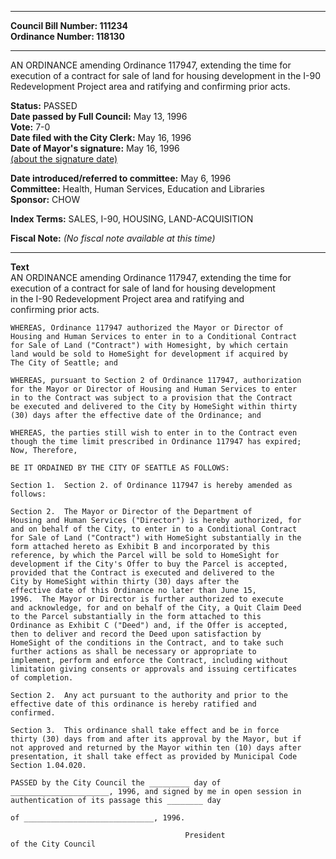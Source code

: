 * * * * *  
  
**Council Bill Number: [](#h0)[](#h2)111234**   
**Ordinance Number: 118130**  
  
* * * * *  
  
AN ORDINANCE amending Ordinance 117947, extending the time for execution of a contract for sale of land for housing development in the I-90 Redevelopment Project area and ratifying and confirming prior acts.  
  
**Status:** PASSED   
**Date passed by Full Council:** May 13, 1996   
**Vote:** 7-0   
**Date filed with the City Clerk:** May 16, 1996   
**Date of Mayor's signature:** May 16, 1996   
[(about the signature date)](/~public/approvaldate.htm)   
  
  
**Date introduced/referred to committee:** May 6, 1996   
**Committee:** Health, Human Services, Education and Libraries   
**Sponsor:** CHOW   
  
**Index Terms:** SALES, I-90, HOUSING, LAND-ACQUISITION  
  
**Fiscal Note:** *(No fiscal note available at this time)*  
  
* * * * *  
  
**Text**  
    AN ORDINANCE amending Ordinance 117947, extending the time for  
    execution of a contract for sale of land for housing development  
    in the I-90 Redevelopment Project area and ratifying and  
    confirming prior acts.  
  
    WHEREAS, Ordinance 117947 authorized the Mayor or Director of  
    Housing and Human Services to enter in to a Conditional Contract  
    for Sale of Land ("Contract") with Homesight, by which certain  
    land would be sold to HomeSight for development if acquired by  
    The City of Seattle; and  
  
    WHEREAS, pursuant to Section 2 of Ordinance 117947, authorization  
    for the Mayor or Director of Housing and Human Services to enter  
    in to the Contract was subject to a provision that the Contract  
    be executed and delivered to the City by HomeSight within thirty  
    (30) days after the effective date of the Ordinance; and  
  
    WHEREAS, the parties still wish to enter in to the Contract even  
    though the time limit prescribed in Ordinance 117947 has expired;  
    Now, Therefore,  
  
    BE IT ORDAINED BY THE CITY OF SEATTLE AS FOLLOWS:  
  
    Section 1.  Section 2. of Ordinance 117947 is hereby amended as  
    follows:  
  
    Section 2.  The Mayor or Director of the Department of  
    Housing and Human Services ("Director") is hereby authorized, for  
    and on behalf of the City, to enter in to a Conditional Contract  
    for Sale of Land ("Contract") with HomeSight substantially in the  
    form attached hereto as Exhibit B and incorporated by this  
    reference, by which the Parcel will be sold to HomeSight for  
    development if the City's Offer to buy the Parcel is accepted,   
    provided that the Contract is executed and delivered to the  
    City by HomeSight within thirty (30) days after the  
    effective date of this Ordinance no later than June 15,  
    1996.  The Mayor or Director is further authorized to execute  
    and acknowledge, for and on behalf of the City, a Quit Claim Deed  
    to the Parcel substantially in the form attached to this  
    Ordinance as Exhibit C ("Deed") and, if the Offer is accepted,  
    then to deliver and record the Deed upon satisfaction by  
    HomeSight of the conditions in the Contract, and to take such  
    further actions as shall be necessary or appropriate to  
    implement, perform and enforce the Contract, including without  
    limitation giving consents or approvals and issuing certificates  
    of completion.  
  
    Section 2.  Any act pursuant to the authority and prior to the  
    effective date of this ordinance is hereby ratified and  
    confirmed.  
  
    Section 3.  This ordinance shall take effect and be in force  
    thirty (30) days from and after its approval by the Mayor, but if  
    not approved and returned by the Mayor within ten (10) days after  
    presentation, it shall take effect as provided by Municipal Code  
    Section 1.04.020.  
  
    PASSED by the City Council the _________ day of  
    ______________________, 1996, and signed by me in open session in  
    authentication of its passage this ________ day  
  
    of _____________________________, 1996.  
  
                                           President  
    of the City Council  
